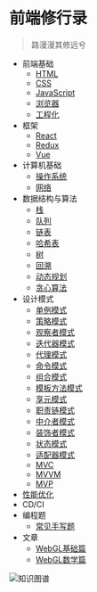 # 前端修行录

> 路漫漫其修远兮

- 前端基础
  - [HTML](html.md)
  - [CSS](css.md)
  - [JavaScript](javascript.md)
  - [浏览器](browser.md)
  - [工程化](webpack.md)
- 框架
  - [React](react.md)
  - [Redux](redux.md)
  - [Vue]()
- 计算机基础
  - [操作系统]()
  - [网络](net.md)
- 数据结构与算法
  - [栈]()
  - [队列]()
  - [链表]()
  - [哈希表]()
  - [树]()
  - [回溯]()
  - [动态规划]()
  - [贪心算法]()
- 设计模式
  - [单例模式](singleton.md)
  - [策略模式]()
  - [观察者模式]()
  - [迭代器模式]()
  - [代理模式]()
  - [命令模式]()
  - [组合模式]()
  - [模板方法模式]()
  - [享元模式]()
  - [职责链模式]()
  - [中介者模式]()
  - [装饰者模式]()
  - [状态模式]()
  - [适配器模式]()
  - [MVC]()
  - [MVVM]()
  - [MVP]()
- [性能优化](performance.md)
- CD/CI
- 编程题
  - [常见手写题](api.md)
- 文章
  - [WebGL基础篇](base.md)
  - [WebGL数学篇](math.md)


![知识图谱](./images/front_end.svg)
